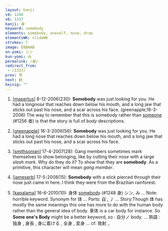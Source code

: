 ```yaml
---
layout: kanji
v4: 1248
v6: 1337
kanji: 身
keyword: somebody
elements: somebody, oneself, nose, drop
elementsWK: slideWK
strokes: 7
image: E8BAAB
on-yomi: シン
kun-yomi: み
permalink: /身/
redirect_from:
 - /1337/
prev: 写
next: 射
heisig: ""
---
```


1) [<a href="http://kanji.koohii.com/profile/mspertus">mspertus</a>] 8-12-2006(230): <strong>Somebody</strong> was just looking for you. He had a long<em>nose</em> that reaches down below his mouth, and a long jaw that sticks out past his nose, and a scar across his face. (greenapple,16-3-2006) The way to remember that this is some<em>body</em> rather than <a href="../v4/1256.html">someone</a> (#1256 者) is that the story is full of <em>body</em> descriptions.

2) [<a href="http://kanji.koohii.com/profile/greenapple">greenapple</a>] 16-3-2006(56): <strong>Somebody</strong> was just looking for you. He had a long nose that reaches down below his mouth, and a long jaw that sticks out past his nose, and a scar across his face.

3) [<a href="http://kanji.koohii.com/profile/smithsonian">smithsonian</a>] 17-4-2007(28): Gang members sometimes mark themselves to show belonging, like by cutting their <em>nose</em> with a large <em>slash mark</em>. Why do they do it? To show that they are<strong> somebody</strong>. As a primitive, this character will mean <em>gang member</em>.

4) [<a href="http://kanji.koohii.com/profile/jameserb">jameserb</a>] 17-5-2008(15): <strong>Somebody</strong> with a stick pierced through their nose just came in here. I think they were from the Brazilian rainforest.

5) [<a href="http://kanji.koohii.com/profile/kapalama">kapalama</a>] 16-6-2010(10): 身体 <a href="../v4/1248.html">somebody</a> (#1248 身) シン, み ... Note: horrible keyword. Synonym for 体 ... Parts: 自 , 丿 ... Story:Though 体 has mostly the same meanings this one has more to do with the human body rather than the general idea of body. 車体 is a car body for instance. So <strong>Some one&#039;s Body</strong> might be a better keyword, so : 自分ノ body. ... 熟語 : 独身 , 身長 , 身に着ける , 全身 , 変身 ... cf: 発射 ,.

